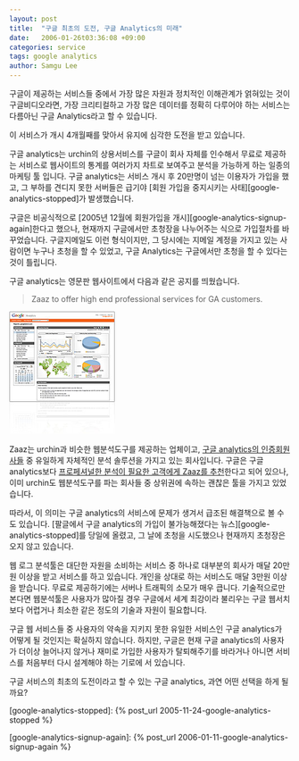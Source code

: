 ```yaml
---
layout: post
title:  "구글 최초의 도전, 구글 Analytics의 미래"
date:   2006-01-26t03:36:08 +09:00
categories: service
tags: google analytics
author: Samgu Lee
---
```

구글이 제공하는 서비스들 중에서 가장 많은 자원과 정치적인 이해관계가 얽혀있는 것이 구글비디오라면, 가장 크리티컬하고 가장 많은 데이터를 정확히 다루어야 하는 서비스는 다름아닌 구글 Analytics라고 할 수 있습니다.

이 서비스가 개시 4개월째를 맞아서 유지에 심각한 도전을 받고 있습니다.

구글 analytics는 urchin의 상용서비스를 구글이 회사 자체를 인수해서 무료로 제공하는 서비스로 웹사이트의 통계를 여러가지 차트로 보여주고 분석을 가능하게 하는 일종의 마케팅 툴 입니다. 구글 analytics는 서비스 개시 후 20만명이 넘는 이용자가 가입을 했고, 그 부하를 견디지 못한 서버들은 급기야 [회원 가입을 중지시키는 사태][google-analytics-stopped]가 발생했습니다.

구글은 비공식적으로 [2005년 12월에 회원가입을 개시][google-analytics-signup-again]한다고 했으나, 현재까지 구글에서만 초청장을 나누어주는 식으로 가입절차를 바꾸었습니다. 구글지메일도 이런 형식이지만, 그 당시에는 지메일 계정을 가지고 있는 사람이면 누구나 초청을 할 수 있었고, 구글 Analytics는 구글에서만 초청을 할 수 있다는 것이 틀립니다.

구글 analytics는 영문판 웹사이트에서 다음과 같은 공지를 띄웠습니다.

> Zaaz to offer high end professional services for GA customers.

![Golgle Analytics](/assets/google_analytics_small.jpg)

Zaaz는 urchin과 비슷한 웹분석도구를 제공하는 업체이고, [구글 analytics의 인증회원사들](http://www.google.com/analytics/support_partner_provided.html) 중 유일하게 자체적인 분석 솔루션을 가지고 있는 회사입니다. 구글은 구글 analytics보다 [프로페셔널한 분석이 필요한 고객에게 Zaaz를 추천](http://www.zaaz.com/default.asp?pageID=googleanalytics)한다고 되어 있으나, 이미 urchin도 웹분석도구를 파는 회사들 중 상위권에 속하는 괜찮은 툴을 가지고 있었습니다.

따라서, 이 의미는 구글 analytics의 서비스에 문제가 생겨서 급조된 해결책으로 볼 수도 있습니다. [팔글에서 구글 analytics의 가입이 불가능해졌다는  뉴스][google-analytics-stopped]를 당일에 올렸고, 그 날에 초청을 시도했으나 현재까지 초청장은 오지 않고 있습니다.

웹 로그 분석툴은 대단한 자원을 소비하는 서비스 중 하나로 대부분의 회사가 매달 20만원 이상을 받고 서비스를 하고 있습니다. 개인을 상대로 하는 서비스도 매달 3만원 이상을 받습니다. 무료로 제공하기에는 서버나 트래픽의 소모가 매우 큽니다. 기술적으로만 본다면 웹분석툴은 사용자가 많아질 경우 구글에서 세계 최강이라 불리우는 구글 웹서치보다 어렵거나 최소한 같은 정도의 기술과 자원이 필요합니다.

구글 웹 서비스들 중 사용자의 약속을 지키지 못한 유일한 서비스인 구글 analytics가 어떻게 될 것인지는 확실하지 않습니다. 하지만, 구글은 현재 구글 analytics의 사용자가 더이상 늘어나지 않거나 재미로 가입한 사용자가 탈퇴해주기를 바라거나 아니면 서비스를 처음부터 다시 설계해야 하는 기로에 서 있습니다.

구글 서비스의 최초의 도전이라고 할 수 있는 구글 analytics, 과연 어떤 선택을 하게 될까요?

[google-analytics-stopped]: {% post_url 2005-11-24-google-analytics-stopped %}

[google-analytics-signup-again]: {% post_url 2006-01-11-google-analytics-signup-again %}
